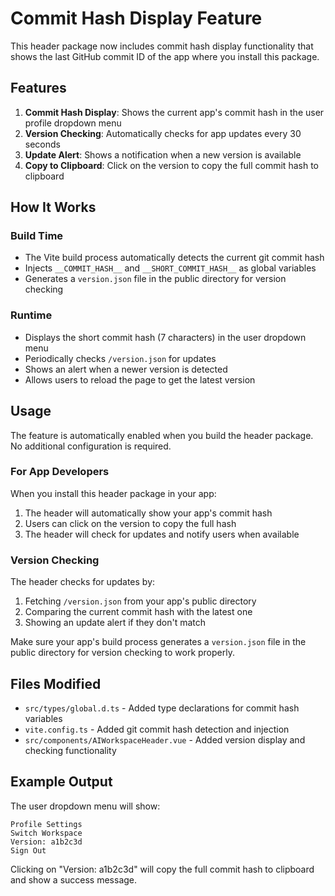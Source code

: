 # Commit Hash Display Feature

This header package now includes commit hash display functionality that shows the last GitHub commit ID of the app where you install this package.

## Features

1. **Commit Hash Display**: Shows the current app's commit hash in the user profile dropdown menu
2. **Version Checking**: Automatically checks for app updates every 30 seconds
3. **Update Alert**: Shows a notification when a new version is available
4. **Copy to Clipboard**: Click on the version to copy the full commit hash to clipboard

## How It Works

### Build Time
- The Vite build process automatically detects the current git commit hash
- Injects `__COMMIT_HASH__` and `__SHORT_COMMIT_HASH__` as global variables
- Generates a `version.json` file in the public directory for version checking

### Runtime
- Displays the short commit hash (7 characters) in the user dropdown menu
- Periodically checks `/version.json` for updates
- Shows an alert when a newer version is detected
- Allows users to reload the page to get the latest version

## Usage

The feature is automatically enabled when you build the header package. No additional configuration is required.

### For App Developers

When you install this header package in your app:

1. The header will automatically show your app's commit hash
2. Users can click on the version to copy the full hash
3. The header will check for updates and notify users when available

### Version Checking

The header checks for updates by:
1. Fetching `/version.json` from your app's public directory
2. Comparing the current commit hash with the latest one
3. Showing an update alert if they don't match

Make sure your app's build process generates a `version.json` file in the public directory for version checking to work properly.

## Files Modified

- `src/types/global.d.ts` - Added type declarations for commit hash variables
- `vite.config.ts` - Added git commit hash detection and injection
- `src/components/AIWorkspaceHeader.vue` - Added version display and checking functionality

## Example Output

The user dropdown menu will show:
```
Profile Settings
Switch Workspace
Version: a1b2c3d
Sign Out
```

Clicking on "Version: a1b2c3d" will copy the full commit hash to clipboard and show a success message.
